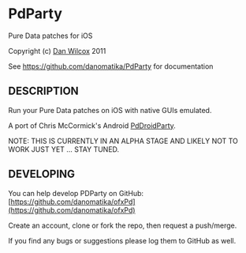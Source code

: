 PdParty
===================================

Pure Data patches for iOS

Copyright (c) [Dan Wilcox](danomatika.com) 2011

See https://github.com/danomatika/PdParty for documentation

DESCRIPTION
-----------

Run your Pure Data patches on iOS with native GUIs emulated.

A port of Chris McCormick's Android [PdDroidParty](http://mccormick.cx/projects/PdDroidParty/).

NOTE: THIS IS CURRENTLY IN AN ALPHA STAGE AND LIKELY NOT TO WORK JUST YET ... STAY TUNED.

DEVELOPING
----------

You can help develop PDParty on GitHub: [https://github.com/danomatika/ofxPd](https://github.com/danomatika/ofxPd)

Create an account, clone or fork the repo, then request a push/merge.

If you find any bugs or suggestions please log them to GitHub as well.
